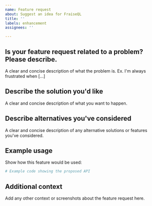 ```yaml
---
name: Feature request
about: Suggest an idea for FraiseQL
title: ''
labels: enhancement
assignees: ''

---
```


## Is your feature request related to a problem? Please describe.
A clear and concise description of what the problem is. Ex. I'm always frustrated when [...]

## Describe the solution you'd like
A clear and concise description of what you want to happen.

## Describe alternatives you've considered
A clear and concise description of any alternative solutions or features you've considered.

## Example usage
Show how this feature would be used:

```python
# Example code showing the proposed API
```

## Additional context
Add any other context or screenshots about the feature request here.
